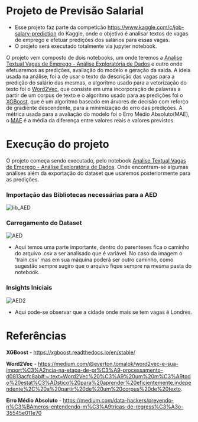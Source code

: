 # Projeto de Previsão Salarial

* Esse projeto faz parte da competição https://www.kaggle.com/c/job-salary-prediction do Kaggle, onde o objetivo é analisar textos de vagas de emprego e efetuar predições dos salários para essas vagas.
* O projeto será executado totalmente via jupyter notebook.

O projeto vem composto de dois notebooks, um onde teremos a [Analise Textual Vagas de Emprego - Análise Exploratória de Dados](/PredictSalary_RegressionProblemExample_AED.ipynb) e outro onde efetuaremos as predições, avaliação do modelo e geração da saida.
A ideia usada na análise, foi a de usar o texto da descrição das vagas para a predição do salário das mesmas, o algoritmo usado para a vetorização do texto foi o [Word2Vec](https://medium.com/@everton.tomalok/word2vec-e-sua-import%C3%A2ncia-na-etapa-de-pr%C3%A9-processamento-d0813acfc8ab#:~:text=Word2Vec%20%C3%A9%20um%20m%C3%A9todo%20estat%C3%ADstico%20para%20aprender%20eficientemente,independente%2C%20a%20partir%20de%20um%20corpus%20de%20texto.), que consiste em uma incorporação de palavras a partir de um corpus de texto e o algoritmo usado para as predições foi o [XGBoost](https://xgboost.readthedocs.io/en/stable/), que é um algoritmo baseado em árvores de decisão com reforço de gradiente descendente, para a minimização do erro das predições.
A métrica usada para a avaliação do modelo foi o Erro Médio Absoluto(MAE), o [MAE](https://medium.com/data-hackers/prevendo-n%C3%BAmeros-entendendo-m%C3%A9tricas-de-regress%C3%A3o-35545e011e70) é a média da diferença entre valores reais e valores previstos.


# Execução do projeto 

O projeto começa sendo executado, pelo notebook [Analise Textual Vagas de Emprego - Análise Exploratória de Dados](/PredictSalary_RegressionProblemExample_AED.ipynb). Onde encontram-se algumas análises além da exportação do dataset que usaremos posteriormente para as predições.

### Importação das Bibliotecas necessárias para a AED

![lib_AED](https://user-images.githubusercontent.com/61605612/148662577-9156b474-5359-4688-8f67-ae89e2fe0ca9.jpg)

### Carregamento do Dataset

![AED](https://user-images.githubusercontent.com/61605612/148663831-6240b0d9-c7d7-434e-80c0-8eb2ac08fd9a.jpg)
* Aqui temos uma parte importante, dentro do parenteses fica o caminho do arquivo .csv a ser analisado que é variável. No caso da imagem o 'train.csv' mas em sua máquina poderá ser outro caminho, como sugestão sempre sugiro que o arquivo fique sempre na mesma pasta do notebook.

### Insights Iniciais

![AED2](https://user-images.githubusercontent.com/61605612/148663971-d9622199-c9ad-459f-b801-4dc0b98f0ac3.jpg)
* Aqui pode-se observar que a cidade onde mais se tem vagas é Londres.


# Referências 

**XGBoost** - https://xgboost.readthedocs.io/en/stable/

**Word2Vec** - https://medium.com/@everton.tomalok/word2vec-e-sua-import%C3%A2ncia-na-etapa-de-pr%C3%A9-processamento-d0813acfc8ab#:~:text=Word2Vec%20%C3%A9%20um%20m%C3%A9todo%20estat%C3%ADstico%20para%20aprender%20eficientemente,independente%2C%20a%20partir%20de%20um%20corpus%20de%20texto.

**Erro Médio Absoluto** - https://medium.com/data-hackers/prevendo-n%C3%BAmeros-entendendo-m%C3%A9tricas-de-regress%C3%A3o-35545e011e70
